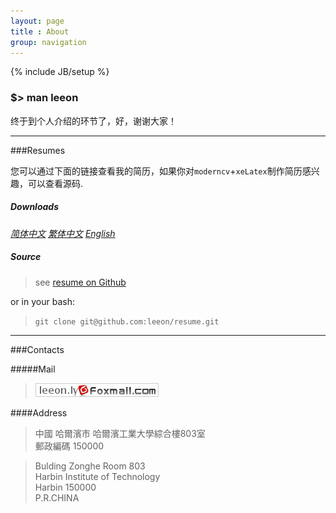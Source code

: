```yaml
---
layout: page
title : About
group: navigation
---
```

{% include JB/setup %}

### $> man leeon

终于到个人介绍的环节了，好，谢谢大家！


-------------------------

###Resumes

您可以通过下面的链接查看我的简历，如果你对`moderncv`+`xeLatex`制作简历感兴趣，可以查看源码.

##### Downloads

*[简体中文](resume/leeon-cn.pdf)* 
*[繁体中文](resume/leeon-zh.pdf)* 
*[English](resume/leeon-en.pdf)*

##### Source

> see [resume on Github](https://github.com/leeon/resume)

or in your bash:

> `git clone git@github.com:leeon/resume.git`

----------

###Contacts

#####Mail

> <img src="/assets/images/icons/foxmail.gif" alt="mail">

####Address

<blockquote>
<p>
中國 哈爾濱市 哈爾濱工業大學綜合樓803室
<br>
郵政編碼 150000
</p>
</blockquote>

<blockquote>
<p>
Bulding Zonghe Room 803
<br>
Harbin Institute of Technology
<br>
Harbin 150000
<br>
P.R.CHINA
</p>
</blockquote>

